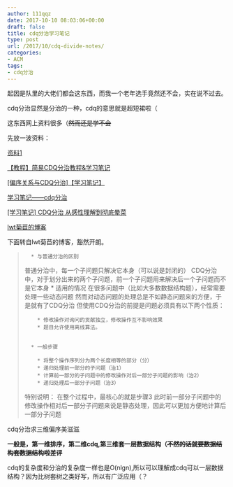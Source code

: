 ```yaml
---
author: 111qqz
date: 2017-10-10 08:03:06+00:00
draft: false
title: cdq分治学习笔记
type: post
url: /2017/10/cdq-divide-notes/
categories:
- ACM
tags:
- cdq分治
---
```


起因是队里的大佬们都会这东西，而我一个老年选手竟然还不会，实在说不过去。

cdq分治显然是分治的一种，cdq的意思就是超短裙啦（

这东西网上资料很多（<del>然而还是学不会</del>

先放一波资料：

[资料1](https://xianglujia.github.io/2017/07/26/%E7%AC%94%E8%AE%B0_CDQ%E5%88%86%E6%B2%BB/)

[【教程】简易CDQ分治教程&学习笔记](http://www.cnblogs.com/mlystdcall/p/6219421.html)

[[偏序关系与CDQ分治]【学习笔记】](http://www.cnblogs.com/candy99/p/cdq.html)

[学习笔记——cdq分治](http://blog.csdn.net/loveyayoi/article/details/54773528)

[[学习笔记] CDQ分治 从感性理解到彻底晕菜](http://www.cnblogs.com/rvalue/p/7214242.html)

[lwt菊苣的博客](http://blog.csdn.net/lwt36/article/details/50625573)

下面转自lwt菊苣的博客，豁然开朗。



<blockquote>

> 
> 
      * 与普通分治的区别
普通分治中，每一个子问题只解决它本身（可以说是封闭的）
CDQ分治中，对于划分出来的两个子问题，前一个子问题用来解决后一个子问题而不是它本身
      * 适用的情况
在很多问题中（比如大多数数据结构题），经常需要处理一些动态问题
然而对动态问题的处理总是不如静态问题来的方便，于是就有了CDQ分治
但使用CDQ分治的前提是问题必须具有以下两个性质：

        * 修改操作对询问的贡献独立，修改操作互不影响效果
        * 题目允许使用离线算法。


      * 一般步骤

        * 将整个操作序列分为两个长度相等的部分（分）
        * 递归处理前一部分的子问题（治1）
        * 计算前一部分的子问题中的修改操作对后一部分子问题的影响（治2）
        * 递归处理后一部分子问题（治3）

特别说明：
在整个过程中，最核心的就是步骤3
此时前一部分子问题中的修改操作相对后一部分子问题来说是静态处理，因此可以更加方便地计算后一部分子问题

</blockquote>





cdq分治求三维偏序美滋滋

**一般是，第一维排序，第二维cdq,第三维套一层数据结构（<del>不然的话就要数据结构套数据结构啦差评</del>**

cdq的复杂度和分治的复杂度一样也是O(nlgn),所以可以理解成cdq可以一层数据结构？因为比树套树之类好写，所以有广泛应用（？














